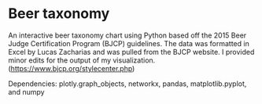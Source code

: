 # Beer taxonomy

An interactive beer taxonomy chart using Python based off the 2015 Beer Judge Certification Program (BJCP) guidelines. The data was formatted in Excel by Lucas Zacharias and was pulled from the BJCP website. I provided minor edits for the output of my visualization. (https://www.bjcp.org/stylecenter.php)

Dependencies: plotly.graph_objects, networkx, pandas, matplotlib.pyplot, and numpy
